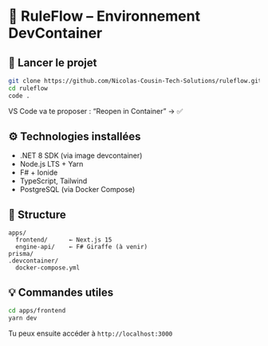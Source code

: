 # 🧪 RuleFlow – Environnement DevContainer

## 🚀 Lancer le projet

```bash
git clone https://github.com/Nicolas-Cousin-Tech-Solutions/ruleflow.git
cd ruleflow
code .
```

VS Code va te proposer : “Reopen in Container” → ✅

## ⚙️ Technologies installées

- .NET 8 SDK (via image devcontainer)
- Node.js LTS + Yarn
- F# + Ionide
- TypeScript, Tailwind
- PostgreSQL (via Docker Compose)

## 📁 Structure

```
apps/
  frontend/      ← Next.js 15
  engine-api/    ← F# Giraffe (à venir)
prisma/
.devcontainer/
  docker-compose.yml
```

## 💡 Commandes utiles

```bash
cd apps/frontend
yarn dev
```

Tu peux ensuite accéder à `http://localhost:3000`